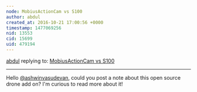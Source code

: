 ```yaml
---
node: MobiusActionCam vs S100
author: abdul
created_at: 2016-10-21 17:00:56 +0000
timestamp: 1477069256
nid: 13553
cid: 15699
uid: 479194
---
```




[abdul](../profile/abdul) replying to: [MobiusActionCam vs S100](../notes/ashwinvasudevan/10-12-2016/mobiusactioncam-vs-s100)

----
Hello [@ashwinvasudevan](/profile/ashwinvasudevan), could you post a note about this open source drone add on? I'm curious to read more about it!